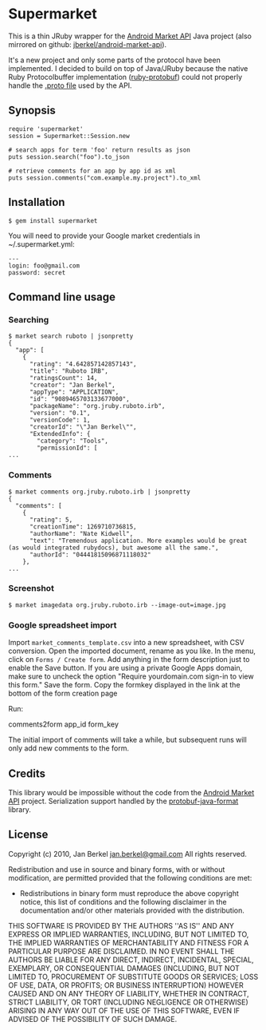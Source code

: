
# Supermarket

This is a thin JRuby wrapper for the [Android Market API](http://code.google.com/p/android-market-api/) Java project (also mirrored on github: [jberkel/android-market-api](http://github.com/jberkel/android-market-api/)).

It's a new project and only some parts of the protocol have been implemented. I decided to build on top of Java/JRuby because the native Ruby Protocolbuffer implementation ([ruby-protobuf](http://code.google.com/p/ruby-protobuf/)) could not properly handle the [.proto file](http://github.com/jberkel/android-market-api/blob/master/AndroidMarketApi/proto/market.proto) used by the API.

## Synopsis
    require 'supermarket'
    session = Supermarket::Session.new

    # search apps for term 'foo' return results as json
    puts session.search("foo").to_json

    # retrieve comments for an app by app id as xml
    puts session.comments("com.example.my.project").to_xml


## Installation

    $ gem install supermarket

You will need to provide your Google market credentials in ~/.supermarket.yml:

    ---
    login: foo@gmail.com
    password: secret

## Command line usage

### Searching

    $ market search ruboto | jsonpretty
    {
      "app": [
        {
          "rating": "4.642857142857143",
          "title": "Ruboto IRB",
          "ratingsCount": 14,
          "creator": "Jan Berkel",
          "appType": "APPLICATION",
          "id": "9089465703133677000",
          "packageName": "org.jruby.ruboto.irb",
          "version": "0.1",
          "versionCode": 1,
          "creatorId": "\"Jan Berkel\"",
          "ExtendedInfo": {
            "category": "Tools",
            "permissionId": [
    ...

### Comments

    $ market comments org.jruby.ruboto.irb | jsonpretty
    {
      "comments": [
        {
          "rating": 5,
          "creationTime": 1269710736815,
          "authorName": "Nate Kidwell",
          "text": "Tremendous application. More examples would be great (as would integrated rubydocs), but awesome all the same.",
          "authorId": "04441815096871118032"
        },
    ...

### Screenshot

    $ market imagedata org.jruby.ruboto.irb --image-out=image.jpg

### Google spreadsheet import

Import `market_comments_template.csv` into a new spreadsheet, with CSV
conversion. Open the imported document, rename as you like. In the menu, click
on `Forms / Create form`. Add anything in the form description just to enable
the Save button. If you are using a private Google Apps domain, make sure to
uncheck the option "Require yourdomain.com sign-in to view this form." Save the
form. Copy the formkey displayed in the link at the bottom of the form creation
page

Run:

  comments2form app_id form_key

The initial import of comments will take a while, but subsequent runs will only
add new comments to the form.

## Credits

This library would be impossible without the code from the [Android Market API](http://code.google.com/p/android-market-api/) project. Serialization support handled by the [protobuf-java-format](http://code.google.com/p/protobuf-java-format/) library.

## License

Copyright (c) 2010, Jan Berkel <jan.berkel@gmail.com>
All rights reserved.

Redistribution and use in source and binary forms, with or without
modification, are permitted provided that the following conditions are met:

   * Redistributions in binary form must reproduce the above copyright
     notice, this list of conditions and the following disclaimer in the
     documentation and/or other materials provided with the distribution.

THIS SOFTWARE IS PROVIDED BY THE AUTHORS ''AS IS'' AND ANY
EXPRESS OR IMPLIED WARRANTIES, INCLUDING, BUT NOT LIMITED TO, THE IMPLIED
WARRANTIES OF MERCHANTABILITY AND FITNESS FOR A PARTICULAR PURPOSE ARE
DISCLAIMED. IN NO EVENT SHALL THE AUTHORS BE LIABLE FOR ANY
DIRECT, INDIRECT, INCIDENTAL, SPECIAL, EXEMPLARY, OR CONSEQUENTIAL DAMAGES
(INCLUDING, BUT NOT LIMITED TO, PROCUREMENT OF SUBSTITUTE GOODS OR SERVICES;
LOSS OF USE, DATA, OR PROFITS; OR BUSINESS INTERRUPTION) HOWEVER CAUSED AND
ON ANY THEORY OF LIABILITY, WHETHER IN CONTRACT, STRICT LIABILITY, OR TORT
(INCLUDING NEGLIGENCE OR OTHERWISE) ARISING IN ANY WAY OUT OF THE USE OF THIS
SOFTWARE, EVEN IF ADVISED OF THE POSSIBILITY OF SUCH DAMAGE.
